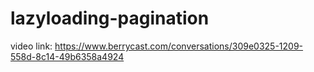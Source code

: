 # lazyloading-pagination

video link: https://www.berrycast.com/conversations/309e0325-1209-558d-8c14-49b6358a4924
